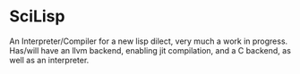 SciLisp
=======

An Interpreter/Compiler for a new lisp dilect, very much a work in progress.
Has/will have an llvm backend, enabling jit compilation, and a C backend, as
well as an interpreter.
